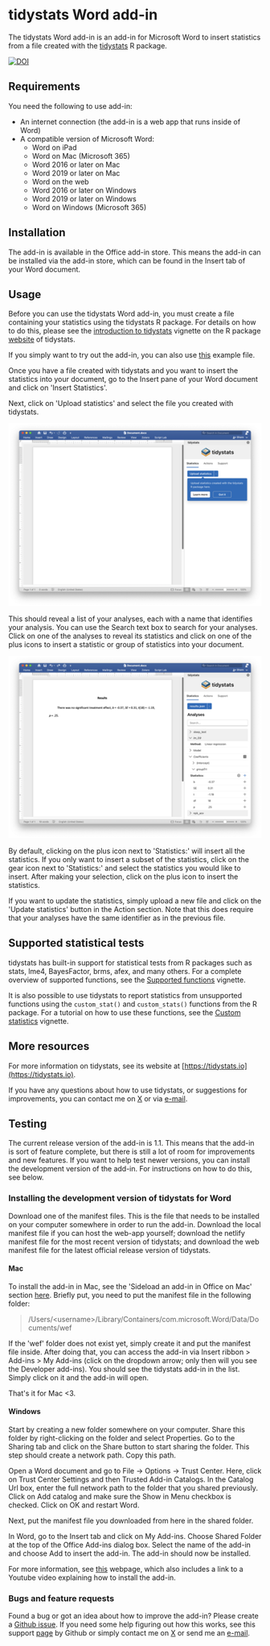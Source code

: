 # tidystats Word add-in

The tidystats Word add-in is an add-in for Microsoft Word to insert statistics from a file created with the [tidystats](https://github.com/WillemSleegers/tidystats) R package.

[![DOI](https://zenodo.org/badge/208565217.svg)](https://zenodo.org/badge/latestdoi/208565217)

## Requirements

You need the following to use add-in:

- An internet connection (the add-in is a web app that runs inside of Word)
- A compatible version of Microsoft Word:
  - Word on iPad
  - Word on Mac (Microsoft 365)
  - Word 2016 or later on Mac
  - Word 2019 or later on Mac
  - Word on the web
  - Word 2016 or later on Windows
  - Word 2019 or later on Windows
  - Word on Windows (Microsoft 365)

## Installation

The add-in is available in the Office add-in store. This means the add-in can be installed via the add-in store, which can be found in the Insert tab of your Word document.

## Usage

Before you can use the tidystats Word add-in, you must create a file containing your statistics using the tidystats R package. For details on how to do this, please see the [introduction to tidystats](https://willemsleegers.github.io/tidystats/articles/introduction-to-tidystats.html) vignette on the R package [website](https://willemsleegers.github.io/tidystats/) of tidystats.

If you simply want to try out the add-in, you can also use [this](src/assets/results.json) example file.

Once you have a file created with tidystats and you want to insert the statistics into your document, go to the Insert pane of your Word document and click on 'Insert Statistics'.

Next, click on 'Upload statistics' and select the file you created with tidystats.

![add-in screenshot upload statistics](src/assets/screen-1.png)

This should reveal a list of your analyses, each with a name that identifies your analysis. You can use the Search text box to search for your analyses. Click on one of the analyses to reveal its statistics and click on one of the plus icons to insert a statistic or group of statistics into your document.

![add-in screenshot insert statistics](src/assets/screen-2.png)

By default, clicking on the plus icon next to 'Statistics:' will insert all the statistics. If you only want to insert a subset of the statistics, click on the gear icon next to 'Statistics:' and select the statistics you would like to insert. After making your selection, click on the plus icon to insert the statistics.

If you want to update the statistics, simply upload a new file and click on the 'Update statistics' button in the Action section. Note that this does require that your analyses have the same identifier as in the previous file.

## Supported statistical tests

tidystats has built-in support for statistical tests from R packages such as stats, lme4, BayesFactor, brms, afex, and many others. For a complete overview of supported functions, see the [Supported functions](https://willemsleegers.github.io/tidystats/articles/supported-functions.html) vignette.

It is also possible to use tidystats to report statistics from unsupported functions using the `custom_stat()` and `custom_stats()` functions from the R package. For a tutorial on how to use these functions, see the [Custom statistics](https://willemsleegers.github.io/tidystats/articles/custom-statistics.html#example-2-using-custom_stats) vignette.

## More resources

For more information on tidystats, see its website at [https://tidystats.io](https://tidystats.io).

If you have any questions about how to use tidystats, or suggestions for improvements, you can contact me on [X](https://twitter.com/tidystats) or via [e-mail](mailto:tidystats@gmail.com).

## Testing

The current release version of the add-in is 1.1. This means that the add-in is sort of feature complete, but there is still a lot of room for improvements and new features. If you want to help test newer versions, you can install the development version of the add-in. For instructions on how to do this, see below.

### Installing the development version of tidystats for Word

Download one of the manifest files. This is the file that needs to be installed on your computer somewhere in order to run the add-in. Download the local manifest file if you can host the web-app yourself; download the netlify manifest file for the most recent version of tidystats; and download the web manifest file for the latest official release version of tidystats.

#### Mac

To install the add-in in Mac, see the 'Sideload an add-in in Office on Mac' section [here](https://docs.microsoft.com/en-us/office/dev/add-ins/testing/sideload-an-office-add-in-on-ipad-and-mac#sideload-an-add-in-in-office-on-mac). Briefly put, you need to put the manifest file in the following folder:

> /Users/\<username\>/Library/Containers/com.microsoft.Word/Data/Documents/wef

If the 'wef' folder does not exist yet, simply create it and put the manifest file inside. After doing that, you can access the add-in via Insert ribbon > Add-ins > My Add-ins (click on the dropdown arrow; only then will you see the Developer add-ins). You should see the tidystats add-in in the list. Simply click on it and the add-in will open.

That's it for Mac <3.

#### Windows

Start by creating a new folder somewhere on your computer. Share this folder by right-clicking on the folder and select Properties. Go to the Sharing tab and click on the Share button to start sharing the folder. This step should create a network path. Copy this path.

Open a Word document and go to File -> Options -> Trust Center. Here, click on Trust Center Settings and then Trusted Add-in Catalogs. In the Catalog Url box, enter the full network path to the folder that you shared previously. Click on Add catalog and make sure the Show in Menu checkbox is checked. Click on OK and restart Word.

Next, put the manifest file you downloaded from here in the shared folder.

In Word, go to the Insert tab and click on My Add-ins. Choose Shared Folder at the top of the Office Add-ins dialog box. Select the name of the add-in and choose Add to insert the add-in. The add-in should now be installed.

For more information, see [this](https://docs.microsoft.com/en-us/office/dev/add-ins/testing/create-a-network-shared-folder-catalog-for-task-pane-and-content-add-ins) webpage, which also includes a link to a Youtube video explaining how to install the add-in.

### Bugs and feature requests

Found a bug or got an idea about how to improve the add-in? Please create a [Github issue](https://github.com/WillemSleegers/tidystats-Word-add-in/issues). If you need some help figuring out how this works, see this support [page](https://help.github.com/en/articles/creating-an-issue) by Github or simply contact me on [X](https://twitter.com/tidystats) or send me an [e-mail](mailto:tidystats@gmail.com).
